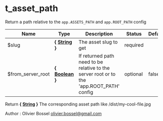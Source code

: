 # t_asset_path

Return a path relative to the `app.ASSETS_PATH` and `app.ROOT_PATH` config



Name  |  Type  |  Description  |  Status  |  Default
------------  |  ------------  |  ------------  |  ------------  |  ------------
$slug  |  **{ [String](http://php.net/manual/en/language.types.string.php) }**  |  The asset slug to get  |  required  |
$from_server_root  |  **{ [Boolean](http://php.net/manual/en/language.types.boolean.php) }**  |  If returned path need to be relative to the server root or to the 'app.ROOT_PATH' config  |  optional  |  false

Return **{ [String](http://php.net/manual/en/language.types.string.php) }** The corresponding asset path like /dist/my-cool-file.jpg

Author : Olivier Bossel <olivier.bossel@gmail.com>